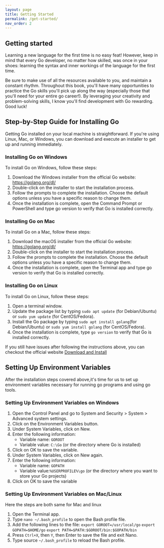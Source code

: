 ```yaml
---
layout: page
title: Getting Started
permalink: /get-started/
nav_order: 2
---
```


## Getting started

Learning a new language for the first time is no easy feat! However, keep in mind that every Go developer, no matter how skilled, was once in your shoes: learning the syntax and inner workings of the language for the first time.


Be sure to make use of all the resources available to you, and maintain a constant rhythm. Throughout this book, you'll have many opportunities to practice the Go skills you'll pick up along the way (especially those that you'll need for your entire go career!). By leveraging your creativity and problem-solving skills, I know you'll find development with Go rewarding. Good luck!

## Step-by-Step Guide for Installing Go

Getting Go installed on your local machine is straightforward. If you're using Linux, Mac, or Windows, you can download and execute an installer to get up and running immediately.

### Installing Go on Windows

To install Go on Windows, follow these steps:
1. Download the Windows installer from the official Go website: https://golang.org/dl/
2. Double-click on the installer to start the installation process.
3. Follow the prompts to complete the installation. Choose the default options unless you have a specific reason to change them.
4. Once the installation is complete, open the Command Prompt or PowerShell and type go version to verify that Go is installed correctly.

### Installing Go on Mac
To install Go on a Mac, follow these steps:
1. Download the macOS installer from the official Go website: https://golang.org/dl/
2. Double-click on the installer to start the installation process.
3. Follow the prompts to complete the installation. Choose the default options unless you have a specific reason to change them.
4. Once the installation is complete, open the Terminal app and type go version to verify that Go is installed correctly.


### Installing Go on Linux
To install Go on Linux, follow these steps:
1. Open a terminal window.
2. Update the package list by typing `sudo apt update` (for Debian/Ubuntu) or `sudo yum update` (for CentOS/Fedora).
3. Install the Go package by typing `sudo apt install golang`(for Debian/Ubuntu) or `sudo yum install golang` (for CentOS/Fedora).
4. Once the installation is complete, type `go version` to verify that Go is installed correctly.

If you still have issues after following the instructions above, you can checkout the official website [Download and Install](https://go.dev/doc/install)

## Setting Up Environment Variables
After the installation steps covered above,it's time for us to set up environment variables necessary for running go programs and using go tools.

### Setting Up Environment Variables on Windows
1. Open the Control Panel and go to System and Security > System > Advanced system settings.
2. Click on the Environment Variables button.
3. Under System Variables, click on New.
4. Enter the following information:
   - Variable name: `GOROOT`
   - Variable value: `C:\Go` (or the directory where Go is installed)
5. Click on OK to save the variable.
6. Under System Variables, click on New again.
7. Enter the following information:
   - Variable name: `GOPATH`
   - Variable value:`%USERPROFILE%\go` (or the directory where you want to store your Go projects)
8. Click on OK to save the variable

### Setting Up Environment Variables on Mac/Linux
Here the steps are both same for Mac and linux

1. Open the Terminal app.
2. Type `nano ~/.bash_profile` to open the Bash profile file.
3. Add the following lines to the file:
   `export GOROOT=/usr/local/go`
   `export GOPATH=$HOME/go`
   `export PATH=$PATH:$GOROOT/bin:$GOPATH/bin`
4. Press `Ctrl+X`, then `Y`, then Enter to save the file and exit Nano.
5. Type source `~/.bash_profile` to reload the Bash profile.

